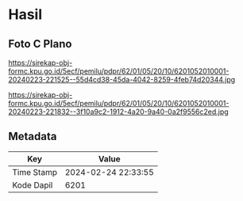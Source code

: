 # Hasil

## Foto C Plano

https://sirekap-obj-formc.kpu.go.id/5ecf/pemilu/pdpr/62/01/05/20/10/6201052010001-20240223-221525--55d4cd38-45da-4042-8259-4feb74d20344.jpg

https://sirekap-obj-formc.kpu.go.id/5ecf/pemilu/pdpr/62/01/05/20/10/6201052010001-20240223-221832--3f10a9c2-1912-4a20-9a40-0a2f9556c2ed.jpg


## Metadata

| Key        | Value               |
| ---------- | ------------------- |
| Time Stamp | 2024-02-24 22:33:55 |
| Kode Dapil | 6201                |



